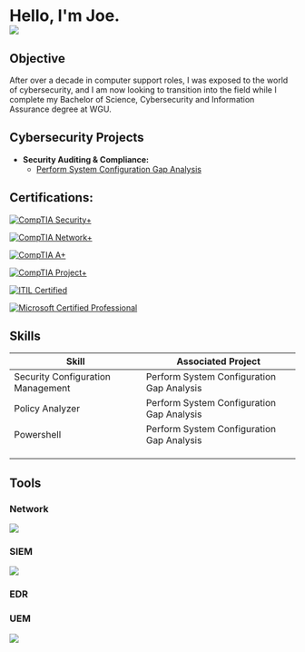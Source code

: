 <h1>Hello, I'm Joe. <br/><a href="https://www.linkedin.com/in/joedendulk/"><img src="https://img.shields.io/badge/-LinkedIn-0072b1?&style=for-the-badge&logo=linkedin&logoColor=white" /></a>

## Objective

After over a decade in computer support roles, I was exposed to the world of cybersecurity, and I am now looking to transition into the field while I complete my Bachelor of Science, Cybersecurity and Information Assurance degree at WGU.

<h2>Cybersecurity Projects</h2>

- <b>Security Auditing & Compliance:</b>
  - [Perform System Configuration Gap Analysis](https://github.com/joshmadakor1/Algorithms-Practice)

<h2>Certifications:</h2>
<div>
  
[![CompTIA Security+](https://img.shields.io/badge/-Security%2B-FF0000?style=for-the-badge&logo=CompTIA&logoColor=white)](https://www.credly.com/badges/917322cb-17e6-4243-94e6-e0ba6e93c983/public_url)

[![CompTIA Network+](https://img.shields.io/badge/-Network%2B-FF0000?style=for-the-badge&logo=CompTIA&logoColor=white)](https://www.credly.com/badges/a926e5d4-9e9d-41ef-a02c-6c7262a5cb20/public_url)

[![CompTIA A+](https://img.shields.io/badge/-A%2B-FF0000?style=for-the-badge&logo=CompTIA&logoColor=white)](https://www.credly.com/badges/101540fa-0eb0-4545-acb6-5d86b00bffa2/public_url)
    
[![CompTIA Project+](https://img.shields.io/badge/-Project%2B-FF0000?style=for-the-badge&logo=CompTIA&logoColor=white)](https://www.credly.com/badges/101540fa-0eb0-4545-acb6-5d86b00bffa2/public_url)

[![ITIL Certified](https://img.shields.io/badge/-ITIL%20Certified-0033A0?style=for-the-badge&logo=itv&logoColor=white)](https://badges.peoplecert.org/Badge/en/A5D42D8C-EF2C-40A4-A4B7-333B61F0BE5B)

[![Microsoft Certified Professional](https://img.shields.io/badge/-Microsoft%20Certified%20Professional-7373C3?style=for-the-badge&logo=microsoft&logoColor=white)](https://www.credly.com/)
</div>    

## Skills

| Skill                                         | Associated Project         |
|-----------------------------------------------|----------------------------|
| Security Configuration Management             |Perform System Configuration Gap Analysis |
| Policy Analyzer                               |Perform System Configuration Gap Analysis |
| Powershell                                    |Perform System Configuration Gap Analysis|
|      | |
|                 | |
|  | |

## Tools

### Network
<div>
    <img src="https://img.shields.io/badge/-Wireshark-1679A7?&style=for-the-badge&logo=Wireshark&logoColor=white" />
</div>

### SIEM
<div>
    <img src="https://img.shields.io/badge/-Splunk-000000?&style=for-the-badge&logo=Splunk&logoColor=white" />
</div>

### EDR

### UEM
<div>
 <img src="https://img.shields.io/badge/-Endpoint%20Central-338aff?style=for-the-badge&logo=ManageEngine&logoColor=white" />
</div>
